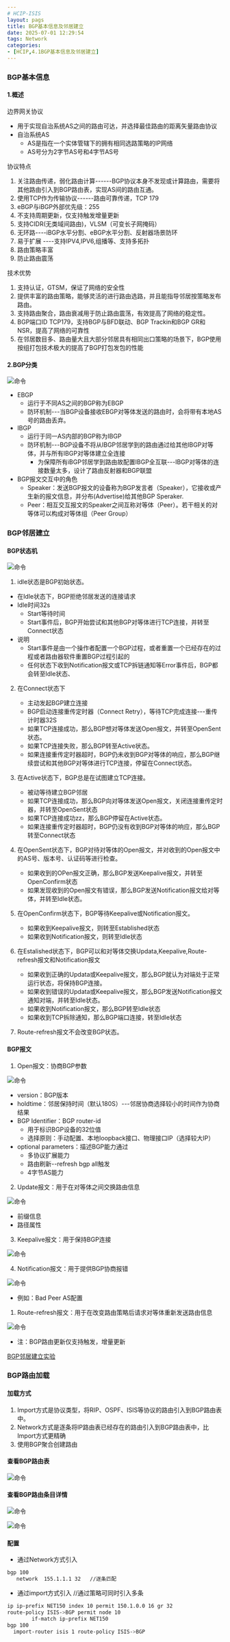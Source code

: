 ```yaml
---
# HCIP-ISIS
layout: pags
title: BGP基本信息及邻居建立
date: 2025-07-01 12:29:54
tags: Network
categories: 
- [HCIP,4.1BGP基本信息及邻居建立] 
---
```


### BGP基本信息

#### 1.概述

边界网关协议        
- 用于实现自治系统AS之间的路由可达，并选择最佳路由的距离矢量路由协议
- 自治系统AS
  - AS是指在一个实体管辖下的拥有相同选路策略的IP网络
  - AS号分为2字节AS号和4字节AS号
   <!-- more -->
协议特点        
1. 关注路由传递，弱化路由计算------BGP协议本身不发现或计算路由，需要将其他路由引入到BGP路由表，实现AS间的路由互通。
2. 使用TCP作为传输协议------路由可靠传递，TCP 179
3. eBGP与iBGP外部优先级：255
4. 不支持周期更新，仅支持触发增量更新
5. 支持CIDR(无类域间路由)，VLSM（可变长子网掩码）
6. 无环路----iBGP水平分割、eBGP水平分割、反射器场景防环
7. 易于扩展 ----支持IPV4,IPV6,组播等、支持多拓扑
8. 路由策略丰富
9. 防止路由震荡 

技术优势        
1. 支持认证，GTSM，保证了网络的安全性
2. 提供丰富的路由策略，能够灵活的进行路由选路，并且能指导邻居按策略发布路由。
3. 支持路由聚合，路由衰减用于防止路由震荡，有效提高了网络的稳定性。
4. BGP端口ID TCP179，支持BGP与BFD联动、BGP Trackin和BGP GR和NSR，提高了网络的可靠性
5. 在邻居数目多、路由量大且大部分邻居具有相同出口策略的场景下，BGP使用按组打包技术极大的提高了BGP打包发包的性能 

#### 2.BGP分类

![命令](../imgs/BGP/BGP分类.png)

- EBGP
  - 运行于不同AS之间的BGP称为EBGP
  - 防环机制---当BGP设备接收EBGP对等体发送的路由时，会将带有本地AS号的路由丢弃。
- IBGP
  - 运行于同一AS内部的BGP称为IBGP
  - 防环机制---BGP设备不将从IBGP邻居学到的路由通过给其他IBGP对等体，并与所有IBGP对等体建立全连接
    - 为保障所有iBGP邻居学到路由故配置IBGP全互联---IBGP对等体的连接数量太多，设计了路由反射器和BGP联盟
- BGP报文交互中的角色
  - Speaker：发送BGP报文的设备称为BGP发言者（Speaker），它接收或产生新的报文信息，并分布(Advertise)给其他BGP Speraker. 
  - Peer：相互交互报文的Speaker之间互称对等体（Peer）。若干相关的对等体可以构成对等体组（Peer Group）

### BGP邻居建立

#### BGP状态机

![命令](../imgs/BGP/BGP状态机.png)

1. idle状态是BGP初始状态。
  - 在Idle状态下，BGP拒绝邻居发送的连接请求
  - Idle时间32s
    - Start等待时间
    - Start事件后，BGP开始尝试和其他BGP对等体进行TCP连接，并转至Connect状态
  - 说明
    - Start事件是由一个操作者配置一个BGP过程，或者重置一个已经存在的过程或者路由器软件重置BGP过程引起的
    - 任何状态下收到Notification报文或TCP拆链通知等Error事件后，BGP都会转至Idle状态、

2. 在Connect状态下
   - 主动发起BGP建立连接
   - BGP启动连接重传定时器（Connect Retry），等待TCP完成连接---重传计时器32S
   - 如果TCP连接成功，那么BGP想对等体发送Open报文，并转至OpenSent状态。
   - 如果TCP连接失败，那么BGP转至Active状态。
   - 如果连接重传定时器超时，BGP仍未收到BGP对等体的响应，那么BGP继续尝试和其他BGP对等体进行TCP连接，停留在Connect状态。

3. 在Active状态下，BGP总是在试图建立TCP连接。
   - 被动等待建立BGP邻居
   - 如果TCP连接成功，那么BGP向对等体发送Open报文，关闭连接重传定时器，并转至OpenSent状态
   - 如果TCP连接成功zz，那么BGP停留在Active状态。
   - 如果连接重传定时器超时，BGP仍没有收到BGP对等体的响应，那么BGP转至Connect状态
  
4. 在OpenSent状态下，BGP对待对等体的Open报文，并对收到的Open报文中的AS号、版本号、认证码等进行检查。
   - 如果收到的OPen报文正确，那么BGP发送Keepalive报文，并转至OpenConfirm状态
   - 如果发现收到的Open报文有错误，那么BGP发送Notification报文给对等体，并转至Idle状态。
  
5. 在OpenConfirm状态下，BGP等待Keepalive或Notification报文。
   - 如果收到Keepalive报文，则转至Established状态
   - 如果收到Notification报文，则转至Idle状态
  
6. 在Estalished状态下，BGP可以和对等体交换Updata,Keepalive,Route-refresh报文和Notification报文
   - 如果收到正确的Updata或Keepalive报文，那么BGP就认为对端处于正常运行状态，将保持BGP连接。
   - 如果收到错误的Updata或Keepalive报文，那么BGP发送Notification报文通知对端，并转至Idle状态。
   - 如果收到Notification报文，那么BGP转至Idle状态
   - 如果收到TCP拆除通知，那么BGP端口连接，转至Idle状态

7. Route-refresh报文不会改变BGP状态。

#### BGP报文

1. Open报文：协商BGP参数 
   
![命令](../imgs/BGP/OPEN报文.png)

- version：BGP版本
- holdtime：邻居保持时间（默认180S）---邻居协商选择较小的时间作为协商结果
- BGP Identifier：BGP router-id
  - 用于标识BGP设备的32位值
  - 选择原则：手动配置、本地loopback接口、物理接口IP（选择较大IP）
- optional parameters：描述BGP能力通过
  - 多协议扩展能力
  - 路由刷新--refresh bgp all触发
  - 4字节AS能力

2. Update报文：用于在对等体之间交换路由信息

![命令](../imgs/BGP/Update.png)

- 前缀信息
- 路径属性

3. Keepalive报文：用于保持BGP连接 
   
![命令](../imgs/BGP/keepalive报文.png)

4. Notification报文：用于提供BGP协商报错

![命令](../imgs/BGP/Notification报文.png)

- 例如：Bad Peer AS配置

1. Route-refresh报文：用于在改变路由策略后请求对等体重新发送路由信息

![命令](../imgs/BGP/Route-refresh报文.png)

- 注：BGP路由更新仅支持触发，增量更新

[BGP邻居建立实验](https://symye.github.io/2025/07/01/BGP%E9%82%BB%E5%B1%85%E5%BB%BA%E7%AB%8B%E5%AE%9E%E9%AA%8C/) 

### BGP路由加载

#### 加载方式

1. Import方式是协议类型，将RIP、OSPF、ISIS等协议的路由引入到BGP路由表中。
2. Network方式是逐条将IP路由表已经存在的路由引入到BGP路由表中，比Import方式更精确
3. 使用BGP聚合创建路由

#### 查看BGP路由表

![命令](../imgs/BGP/查看BGP路由表.png)

#### 查看BGP路由条目详情

![命令](../imgs/BGP/查看BGP路由详情.png)

![命令](../imgs/BGP/路由详细条目.png)

#### 配置

- 通过Network方式引入

```bash
bgp 100          
   network  155.1.1.1 32   //逐条匹配
```

- 通过import方式引入    //通过策略可同时引入多条

```bash
ip ip-prefix NET150 index 10 permit 150.1.0.0 16 gr 32
route-policy ISIS->BGP permit node 10
        if-match ip-prefix NET150
bgp 100
  import-router isis 1 route-policy ISIS->BGP
```



